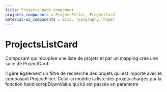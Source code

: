 ```yaml
---
title: Projects page component
projects_components : ProjectFilter, ProjectCard
material-ui_components : Grid, Typography, Paper
---
```


# ProjectsListCard

Composant qui récupère une liste de projets et par un mapping crée une suite de ProjectCard. 

Il gère également un filtre de recherche des projets qui est importé avec le composant ProjectFilter. Celui-ci modifie la liste des projets chargés par la fonction handledropDownValue qui lui est passée en paramètre



